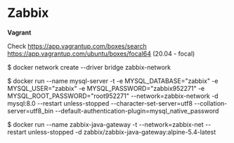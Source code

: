 # Zabbix #

**Vagrant**

Check https://app.vagrantup.com/boxes/search
    https://app.vagrantup.com/ubuntu/boxes/focal64 (20.04 - focal)


$ docker network create --driver bridge zabbix-network

$ docker run --name mysql-server -t -e MYSQL_DATABASE="zabbix" -e MYSQL_USER="zabbix" -e MYSQL_PASSWORD="zabbix952271" -e MYSQL_ROOT_PASSWORD="root952271" --network=zabbix-network -d mysql:8.0 --restart unless-stopped --character-set-server=utf8 --collation-server=utf8_bin --default-authentication-plugin=mysql_native_password

$ docker run --name zabbix-java-gateway -t --network=zabbix-net --restart unless-stopped -d zabbix/zabbix-java-gateway:alpine-5.4-latest